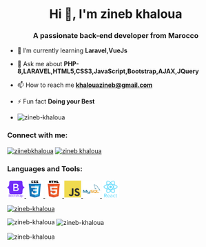 <h1 align="center">Hi 👋, I'm zineb khaloua</h1>
<h3 align="center">A passionate back-end developer from Marocco</h3>


- 🌱 I’m currently learning **Laravel,VueJs**

- 💬 Ask me about **PHP-8,LARAVEL,HTML5,CSS3,JavaScript,Bootstrap,AJAX,JQuery**

- 📫 How to reach me **khalouazineb@gmail.com**

- ⚡ Fun fact **Doing your Best**
  
- <p align="left"> <img src="https://komarev.com/ghpvc/?username=zineb-khaloua&label=Profile%20views&color=0e75b6&style=flat" alt="zineb-khaloua" /> </p>


<h3 align="left">Connect with me:</h3>
<p align="left">
<a href="https://twitter.com/ziinebkhaloua" target="blank"><img align="center" src="https://raw.githubusercontent.com/rahuldkjain/github-profile-readme-generator/master/src/images/icons/Social/twitter.svg" alt="ziinebkhaloua" height="30" width="40" /></a>
<a href="https://linkedin.com/in/zineb khaloua" target="blank"><img align="center" src="https://raw.githubusercontent.com/rahuldkjain/github-profile-readme-generator/master/src/images/icons/Social/linked-in-alt.svg" alt="zineb khaloua" height="30" width="40" /></a>
</p>



<h3 align="left">Languages and Tools:</h3>
<p align="left"> <a href="https://getbootstrap.com" target="_blank" rel="noreferrer"> <img src="https://raw.githubusercontent.com/devicons/devicon/master/icons/bootstrap/bootstrap-plain-wordmark.svg" alt="bootstrap" width="40" height="40"/> </a> <a href="https://www.w3schools.com/css/" target="_blank" rel="noreferrer"> <img src="https://raw.githubusercontent.com/devicons/devicon/master/icons/css3/css3-original-wordmark.svg" alt="css3" width="40" height="40"/> </a> <a href="https://www.w3.org/html/" target="_blank" rel="noreferrer"> <img src="https://raw.githubusercontent.com/devicons/devicon/master/icons/html5/html5-original-wordmark.svg" alt="html5" width="40" height="40"/> </a> <a href="https://developer.mozilla.org/en-US/docs/Web/JavaScript" target="_blank" rel="noreferrer"> <img src="https://raw.githubusercontent.com/devicons/devicon/master/icons/javascript/javascript-original.svg" alt="javascript" width="40" height="40"/> </a> <a href="https://www.mysql.com/" target="_blank" rel="noreferrer"> <img src="https://raw.githubusercontent.com/devicons/devicon/master/icons/mysql/mysql-original-wordmark.svg" alt="mysql" width="40" height="40"/> </a> <a href="https://reactjs.org/" target="_blank" rel="noreferrer"> <img src="https://raw.githubusercontent.com/devicons/devicon/master/icons/react/react-original-wordmark.svg" alt="react" width="40" height="40"/> </a>  </p>
<p align="left"> <a href="https://github.com/ryo-ma/github-profile-trophy"><img src="https://github-profile-trophy.vercel.app/?username=zineb-khaloua" alt="zineb-khaloua" /></a> </p>

<p><img align="left" src="https://github-readme-stats.vercel.app/api/top-langs?username=zineb-khaloua&show_icons=true&locale=en&layout=compact" alt="zineb-khaloua" /></p>

<p>&nbsp;<img align="center" src="https://github-readme-stats.vercel.app/api?username=zineb-khaloua&show_icons=true&locale=en" alt="zineb-khaloua" /></p>

<p><img align="center" src="https://github-readme-streak-stats.herokuapp.com/?user=zineb-khaloua&" alt="zineb-khaloua" /></p>

